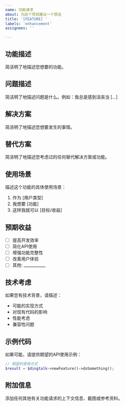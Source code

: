 ```yaml
---
name: 功能请求
about: 为这个项目建议一个想法
title: '[FEATURE] '
labels: 'enhancement'
assignees: ''

---
```


## 功能描述
简洁明了地描述您想要的功能。

## 问题描述
简洁明了地描述问题是什么。例如：我总是感到沮丧当 [...]

## 解决方案
简洁明了地描述您想要发生的事情。

## 替代方案
简洁明了地描述您考虑过的任何替代解决方案或功能。

## 使用场景
描述这个功能的具体使用场景：

1. 作为 [用户类型]
2. 我想要 [功能]
3. 这样我就可以 [目标/收益]

## 预期收益
- [ ] 提高开发效率
- [ ] 简化API使用
- [ ] 增强功能完整性
- [ ] 改善用户体验
- [ ] 其他: ___________

## 技术考虑
如果您有技术背景，请描述：
- 可能的实现方式
- 对现有代码的影响
- 性能考虑
- 兼容性问题

## 示例代码
如果可能，请提供期望的API使用示例：

```php
// 期望的使用方式
$result = $dingtalk->newFeature()->doSomething();
```

## 附加信息
添加任何其他有关功能请求的上下文信息、截图或参考资料。